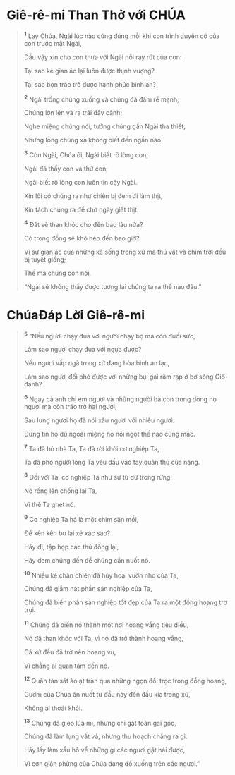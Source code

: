 # Giê-rê-mi Than Thở với CHÚA

> <sup><b>1</b></sup> Lạy Chúa, Ngài lúc nào cũng đúng mỗi khi con trình duyên cớ của con trước mặt Ngài,
>
> Dầu vậy xin cho con thưa với Ngài nỗi ray rứt của con:
>
> Tại sao kẻ gian ác lại luôn được thịnh vượng?
>
> Tại sao bọn tráo trở được hạnh phúc bình an?
>
> <sup><b>2</b></sup> Ngài trồng chúng xuống và chúng đã đâm rễ mạnh;
>
> Chúng lớn lên và ra trái đầy cành;
>
> Nghe miệng chúng nói, tưởng chúng gần Ngài tha thiết,
>
> Nhưng lòng chúng xa không biết đến ngần nào.
>
> <sup><b>3</b></sup> Còn Ngài, Chúa ôi, Ngài biết rõ lòng con;
>
> Ngài đã thấy con và thử con;
>
> Ngài biết rõ lòng con luôn tin cậy Ngài.
>
> Xin lôi cổ chúng ra như chiên bị đem đi làm thịt,
>
> Xin tách chúng ra để chờ ngày giết thịt.
>
> <sup><b>4</b></sup> Ðất sẽ than khóc cho đến bao lâu nữa?
>
> Cỏ trong đồng sẽ khô héo đến bao giờ?
>
> Vì sự gian ác của những kẻ sống trong xứ mà thú vật và chim trời đều bị tuyệt giống;
>
> Thế mà chúng còn nói,
>
> “Ngài sẽ không thấy được tương lai chúng ta ra thế nào đâu.”

# ChúaÐáp Lời Giê-rê-mi

> <sup><b>5</b></sup> “Nếu ngươi chạy đua với người chạy bộ mà còn đuối sức,
>
> Làm sao ngươi chạy đua với ngựa được?
>
> Nếu ngươi vấp ngã trong xứ đang hòa bình an lạc,
>
> Làm sao ngươi đối phó được với những bụi gai rậm rạp ở bờ sông Giô-đanh?
>
> <sup><b>6</b></sup> Ngay cả anh chị em ngươi và những người bà con trong dòng họ ngươi mà còn tráo trở hại ngươi;
>
> Sau lưng ngươi họ đã nói xấu ngươi với nhiều người.
>
> Ðừng tin họ dù ngoài miệng họ nói ngọt thế nào cũng mặc.
>
> <sup><b>7</b></sup> Ta đã bỏ nhà Ta, Ta đã rời khỏi cơ nghiệp Ta,
>
> Ta đã phó người lòng Ta yêu dấu vào tay quân thù của nàng.
>
> <sup><b>8</b></sup> Ðối với Ta, cơ nghiệp Ta như sư tử dữ trong rừng;
>
> Nó rống lên chống lại Ta,
>
> Vì thế Ta ghét nó.
>
> <sup><b>9</b></sup> Cơ nghiệp Ta há là một chim săn mồi,
>
> Ðể kên kên bu lại xé xác sao?
>
> Hãy đi, tập họp các thú đồng lại,
>
> Hãy đem chúng đến để chúng cắn nuốt nó.
>
> <sup><b>10</b></sup> Nhiều kẻ chăn chiên đã hủy hoại vườn nho của Ta,
>
> Chúng đã giẫm nát phần sản nghiệp của Ta,
>
> Chúng đã biến phần sản nghiệp tốt đẹp của Ta ra một đồng hoang trơ trụi.
>
> <sup><b>11</b></sup> Chúng đã biến nó thành một nơi hoang vắng tiêu điều,
>
> Nó đã than khóc với Ta, vì nó đã trở thành hoang vắng,
>
> Cả xứ đều đã trở nên hoang vu,
>
> Vì chẳng ai quan tâm đến nó.
>
> <sup><b>12</b></sup> Quân tàn sát ào ạt tràn qua những ngọn đồi trọc trong đồng hoang,
>
> Gươm của Chúa ăn nuốt từ đầu này đến đầu kia trong xứ,
>
> Không ai thoát khỏi.
>
> <sup><b>13</b></sup> Chúng đã gieo lúa mì, nhưng chỉ gặt toàn gai góc,
>
> Chúng đã làm lụng vất vả, nhưng thu hoạch chẳng ra gì.
>
> Hãy lấy làm xấu hổ về những gì các ngươi gặt hái được,
>
> Vì cơn giận phừng của Chúa đang đổ xuống trên các ngươi.”
